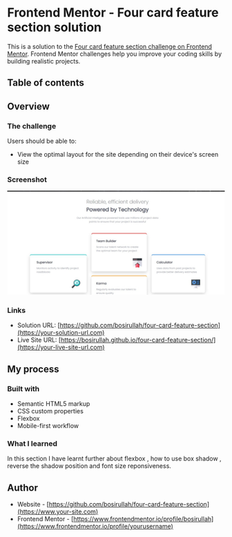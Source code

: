 # Frontend Mentor - Four card feature section solution

This is a solution to the [Four card feature section challenge on Frontend Mentor](https://www.frontendmentor.io/challenges/four-card-feature-section-weK1eFYK). Frontend Mentor challenges help you improve your coding skills by building realistic projects. 

## Table of contents

## Overview

### The challenge

Users should be able to:

- View the optimal layout for the site depending on their device's screen size

### Screenshot

![./screenshot.jpeg](./screenshot.jpeg)

### Links

- Solution URL: [https://github.com/bosirullah/four-card-feature-section](https://your-solution-url.com)
- Live Site URL: [https://bosirullah.github.io/four-card-feature-section/](https://your-live-site-url.com)

## My process

### Built with

- Semantic HTML5 markup
- CSS custom properties
- Flexbox
- Mobile-first workflow


### What I learned

In this section I have learnt further about flexbox , how to use box shadow  , reverse the shadow position and font
size reponsiveness.

## Author

- Website - [https://github.com/bosirullah/four-card-feature-section](https://www.your-site.com)
- Frontend Mentor - [https://www.frontendmentor.io/profile/bosirullah](https://www.frontendmentor.io/profile/yourusername)
